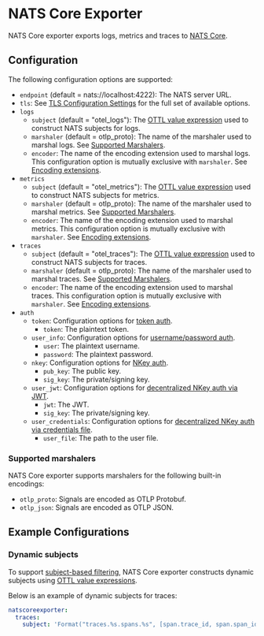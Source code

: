 # NATS Core Exporter

<!-- status autogenerated section -->
<!-- end autogenerated section -->

NATS Core exporter exports logs, metrics and traces to [NATS Core](https://docs.nats.io/).

## Configuration

The following configuration options are supported:

- `endpoint` (default = nats://localhost:4222): The NATS server URL.
- `tls`: See [TLS Configuration Settings](https://github.com/open-telemetry/opentelemetry-collector/blob/main/config/configtls/README.md) for the full set of available options.
- `logs`
  - `subject` (default = "otel_logs"): The [OTTL value expression](https://pkg.go.dev/text/template) used to construct NATS subjects for logs.
  - `marshaler` (default = otlp_proto): The name of the marshaler used to marshal logs. See [Supported Marshalers](#supported-marshalers).
  - `encoder`: The name of the encoding extension used to marshal logs. This configuration option is mutually exclusive with `marshaler`. See [Encoding extensions](https://github.com/open-telemetry/opentelemetry-collector-contrib/blob/main/extension/encoding/README.md).
- `metrics`
  - `subject` (default = "otel_metrics"): The [OTTL value expression](https://pkg.go.dev/text/template) used to construct NATS subjects for metrics.
  - `marshaler` (default = otlp_proto): The name of the marshaler used to marshal metrics. See [Supported Marshalers](#supported-marshalers).
  - `encoder`: The name of the encoding extension used to marshal metrics. This configuration option is mutually exclusive with `marshaler`. See [Encoding extensions](https://github.com/open-telemetry/opentelemetry-collector-contrib/blob/main/extension/encoding/README.md).
- `traces`
  - `subject` (default = "otel_traces"): The [OTTL value expression](https://pkg.go.dev/text/template) used to construct NATS subjects for traces.
  - `marshaler` (default = otlp_proto): The name of the marshaler used to marshal traces. See [Supported Marshalers](#supported-marshalers).
  - `encoder`: The name of the encoding extension used to marshal traces. This configuration option is mutually exclusive with `marshaler`. See [Encoding extensions](https://github.com/open-telemetry/opentelemetry-collector-contrib/blob/main/extension/encoding/README.md).
- `auth`
  - `token`: Configuration options for [token auth](https://docs.nats.io/running-a-nats-service/configuration/securing_nats/auth_intro/tokens).
    - `token`: The plaintext token.
  - `user_info`: Configuration options for [username/password auth](https://docs.nats.io/running-a-nats-service/configuration/securing_nats/auth_intro/username_password).
    - `user`: The plaintext username.
    - `password`: The plaintext password.
  - `nkey`: Configuration options for [NKey auth](https://docs.nats.io/running-a-nats-service/configuration/securing_nats/auth_intro/nkey_auth).
    - `pub_key`: The public key.
    - `sig_key`: The private/signing key.
  - `user_jwt`: Configuration options for [decentralized NKey auth via JWT](https://docs.nats.io/running-a-nats-service/configuration/securing_nats/auth_intro/jwt).
    - `jwt`: The JWT.
    - `sig_key`: The private/signing key.
  - `user_credentials`: Configuration options for [decentralized NKey auth via credentials file](https://docs.nats.io/using-nats/developer/connecting/creds).
    - `user_file`: The path to the user file.

### Supported marshalers

NATS Core exporter supports marshalers for the following built-in encodings:

- `otlp_proto`: Signals are encoded as OTLP Protobuf.
- `otlp_json`: Signals are encoded as OTLP JSON.

## Example Configurations

### Dynamic subjects

To support [subject-based filtering](https://docs.nats.io/nats-concepts/subjects#subject-based-filtering-and-security), NATS Core exporter constructs dynamic subjects using [OTTL value expressions](https://pkg.go.dev/text/template).

Below is an example of dynamic subjects for traces:

```yaml
natscoreexporter:
  traces:
    subject: 'Format("traces.%s.spans.%s", [span.trace_id, span.span_id])'
```
